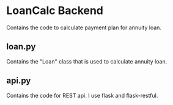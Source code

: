 # LoanCalc Backend
Contains the code to calculate payment plan for annuity loan.

## loan.py
Contains the "Loan" class that is used to calculate annuity loan.

## api.py
Contains the code for REST api. I use flask and flask-restful. 






